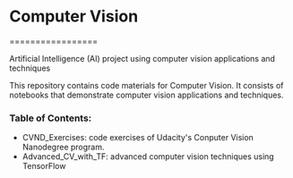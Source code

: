# Computer Vision
=================

Artificial Intelligence (AI) project using computer vision applications and techniques

This repository contains code materials for Computer Vision. It consists of notebooks that demonstrate computer vision applications and techniques.

### Table of Contents:
- CVND_Exercises: code exercises of Udacity's Conputer Vision Nanodegree program.
- Advanced_CV_with_TF: advanced computer vision techniques using TensorFlow
